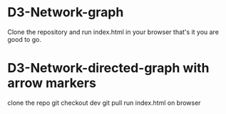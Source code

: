 # D3-Network-graph
Clone the repository and run index.html in your browser that's it you are good to go.
# D3-Network-directed-graph with arrow markers
clone the repo
git checkout dev
git pull
run index.html on browser
